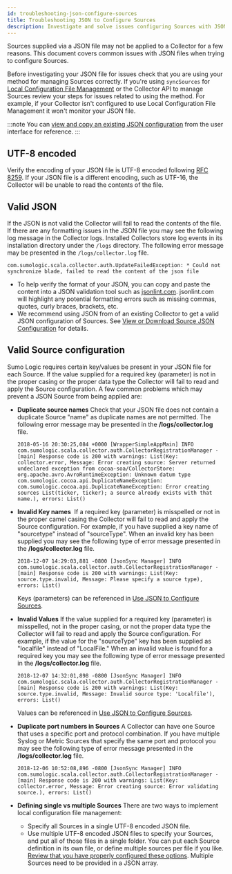 ```yaml
---
id: troubleshooting-json-configure-sources
title: Troubleshooting JSON to Configure Sources
description: Investigate and solve issues configuring Sources with JSON.
---
```


Sources supplied via a JSON file may not be applied to a Collector for a few reasons. This document covers common issues with JSON files when trying to configure Sources.

Before investigating your JSON file for issues check that you are using your method for managing Sources correctly. If you're using `syncSources` for [Local Configuration File Management](/docs/send-data/use-json-configure-sources/local-configuration-file-management) or the Collector API to manage Sources review your steps for issues related to using the method. For example, if your Collector isn't configured to use Local Configuration File Management it won't monitor your JSON file.

:::note
You can [view and copy an existing JSON configuration](/docs/send-data/use-json-configure-sources/local-configuration-file-management/view-download-source-json-configuration.md) from the user interface for reference.
:::

## UTF-8 encoded

Verify the encoding of your JSON file is UTF-8 encoded following [RFC 8259](https://tools.ietf.org/html/rfc8259). If your JSON file is a different encoding, such as UTF-16, the Collector will be unable to read the contents of the file. 
## Valid JSON

If the JSON is not valid the Collector will fail to read the contents of the file. If there are any formatting issues in the JSON file you may see the following log message in the Collector logs. Installed Collectors store log events in its installation directory under the `/logs` directory. The following error message may be presented in the `/logs/collector.log` file.

```
com.sumologic.scala.collector.auth.UpdateFailedException: * Could not synchronize blade, failed to read the content of the json file
```

 * To help verify the format of your JSON, you can copy and paste the content into a JSON validation tool such as [jsonlint.com](https://jsonlint.com). jsonlint.com will highlight any potential formatting errors such as missing commas, quotes, curly braces, brackets, etc.
 * We recommend using JSON from of an existing Collector to get a valid JSON configuration of Sources. See [View or Download Source JSON Configuration](/docs/send-data/use-json-configure-sources/local-configuration-file-management/view-download-source-json-configuration.md) for details.

## Valid Source configuration

Sumo Logic requires certain key/values be present in your JSON file for each Source. If the value supplied for a required key (parameter) is not in the proper casing or the proper data type the Collector will fail to read and apply the Source configuration. A few common problems which may prevent a JSON Source from being applied are:

* **Duplicate source names** Check that your JSON file does not contain a duplicate Source "name" as duplicate names are not permitted. The following error message may be presented in the **/logs/collector.log** file.

    ```
    2018-05-16 20:30:25,084 +0000 [WrapperSimpleAppMain] INFO com.sumologic.scala.collector.auth.CollectorRegistrationManager - [main] Response code is 200 with warnings: List(Key: collector.error, Message: Error creating source: Server returned undeclared exception from cocoa-soa/CollectorStore: org.apache.avro.AvroRuntimeException: Unknown datum type com.sumologic.cocoa.api.DuplicateNameException: com.sumologic.cocoa.api.DuplicateNameException: Error creating sources List(ticker, ticker); a source already exists with that name.), errors: List()
    ```

* **Invalid Key names**  If a required key (parameter) is misspelled or not in the proper camel casing the Collector will fail to read and apply the Source configuration. For example, if you have supplied a key name of "sourcetype" instead of "sourceType". When an invalid key has been supplied you may see the following type of error message presented in the **/logs/collector.log** file. 

    ```
    2018-12-07 14:29:03,881 -0800 [JsonSync Manager] INFO com.sumologic.scala.collector.auth.CollectorRegistrationManager - [main] Response code is 200 with warnings: List(Key: source.type.invalid, Message: Please specify a source type), errors: List()
    ```

    Keys (parameters) can be referenced in [Use JSON to Configure Sources](/docs/send-data/use-json-configure-sources).

* **Invalid Values** If the value supplied for a required key (parameter) is misspelled, not in the proper casing, or not the proper data type the Collector will fail to read and apply the Source configuration. For example, if the value for the "sourceType" key has been supplied as "localfile" instead of "LocalFile." When an invalid value is found for a required key you may see the following type of error message presented in the **/logs/collector.log** file. 

    ```
    2018-12-07 14:32:01,898 -0800 [JsonSync Manager] INFO com.sumologic.scala.collector.auth.CollectorRegistrationManager - [main] Response code is 200 with warnings: List(Key: source.type.invalid, Message: Invalid source type: 'Localfile'), errors: List()
    ```

    Values can be referenced in [Use JSON to Configure Sources](/docs/send-data/use-json-configure-sources).    

* **Duplicate port numbers in Sources** A Collector can have one Source that uses a specific port and protocol combination. If you have multiple Syslog or Metric Sources that specify the same port and protocol you may see the following type of error message presented in the **/logs/collector.log** file. 

    ```
    2018-12-06 10:52:08,896 -0800 [JsonSync Manager] INFO com.sumologic.scala.collector.auth.CollectorRegistrationManager - [main] Response code is 200 with warnings: List(Key: collector.error, Message: Error creating source: Error validating source.), errors: List()
    ```

* **Defining single vs multiple Sources**
 There are two ways to implement local configuration file management:

  * Specify all Sources in a single UTF-8 encoded JSON file. 
  * Use multiple UTF-8 encoded JSON files to specify your Sources, and put all of those files in a single folder. You can put each Source definition in its own file, or define multiple sources per file if you like. [Review that you have properly configured these options](/docs/send-data/use-json-configure-sources/local-configuration-file-management). Multiple Sources need to be provided in a JSON array.

